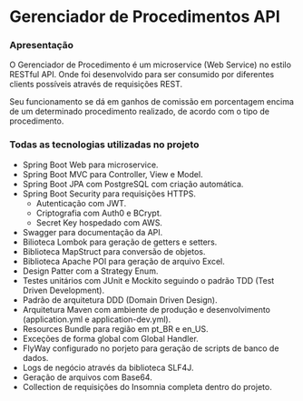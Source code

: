 # Gerenciador de Procedimentos API

### Apresentação
O Gerenciador de Procedimento é um microservice (Web Service) no estilo RESTful API. Onde foi desenvolvido para ser consumido por
diferentes clients possíveis através de requisições REST.

Seu funcionamento se dá em ganhos de comissão em porcentagem encima de um determinado procedimento realizado, de acordo
com o tipo de procedimento.

### Todas as tecnologias utilizadas no projeto
- Spring Boot Web para microservice.
- Spring Boot MVC para Controller, View e Model.
- Spring Boot JPA com PostgreSQL com criação automática.
- Spring Boot Security para requisições HTTPS.
  - Autenticação com JWT.
  - Criptografia com Auth0 e BCrypt.
  - Secret Key hospedado com AWS.
- Swagger para documentação da API.
- Bilioteca Lombok para geração de getters e setters.
- Biblioteca MapStruct para conversão de objetos.
- Biblioteca Apache POI para geração de arquivo Excel.
- Design Patter com a Strategy Enum.
- Testes unitários com JUnit e Mockito seguindo o padrão TDD (Test Driven Development).
- Padrão de arquitetura DDD (Domain Driven Design).
- Arquitetura Maven com ambiente de produção e desenvolvimento (application.yml e application-dev.yml).
- Resources Bundle para região em pt_BR e en_US.
- Exceções de forma global com Global Handler.
- FlyWay configurado no porjeto para geração de scripts de banco de dados.
- Logs de negócio através da biblioteca SLF4J.
- Geração de arquivos com Base64.
- Collection de requisições do Insomnia completa dentro do projeto.